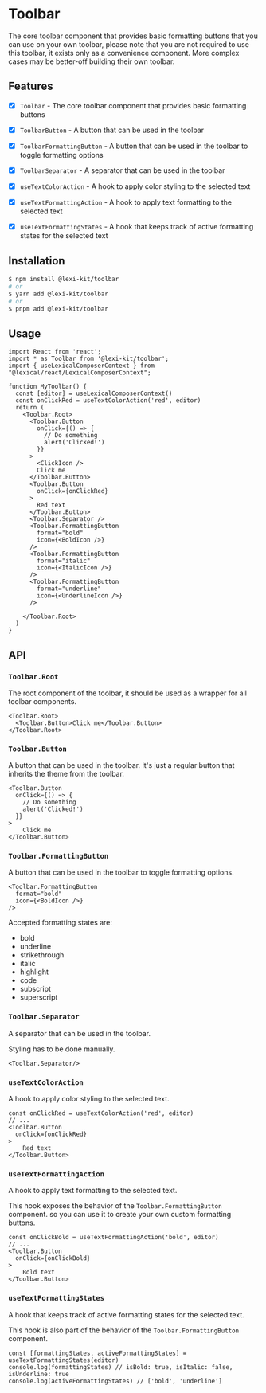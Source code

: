 # Toolbar

The core toolbar component that provides basic formatting buttons 
that you can use on your own toolbar, please note that you are not required to use this toolbar,
it exists only as a convenience component. More complex cases may be better-off building their own toolbar.

## Features

- [x] `Toolbar` - The core toolbar component that provides basic formatting buttons
- [x] `ToolbarButton` - A button that can be used in the toolbar
- [x] `ToolbarFormattingButton` - A button that can be used in the toolbar to toggle formatting options
- [x] `ToolbarSeparator` - A separator that can be used in the toolbar
- [x] `useTextColorAction` - A hook to apply color styling to the selected text
- [x] `useTextFormattingAction` - A hook to apply text formatting to the selected text
- [x] `useTextFormattingStates` - A hook that keeps track of active formatting states for the selected text


## Installation

```sh
$ npm install @lexi-kit/toolbar
# or
$ yarn add @lexi-kit/toolbar
# or
$ pnpm add @lexi-kit/toolbar
```

## Usage

```tsx
import React from 'react';
import * as Toolbar from '@lexi-kit/toolbar';
import { useLexicalComposerContext } from "@lexical/react/LexicalComposerContext";

function MyToolbar() {
  const [editor] = useLexicalComposerContext()
  const onClickRed = useTextColorAction('red', editor)
  return (
    <Toolbar.Root>
      <Toolbar.Button
        onClick={() => {
          // Do something
          alert('Clicked!')
        }}
      >
        <ClickIcon />
        Click me
      </Toolbar.Button>
      <Toolbar.Button
        onClick={onClickRed}
      >
        Red text
      </Toolbar.Button>
      <Toolbar.Separator />
      <Toolbar.FormattingButton
        format="bold"
        icon={<BoldIcon />}
      />
      <Toolbar.FormattingButton
        format="italic"
        icon={<ItalicIcon />}
      />
      <Toolbar.FormattingButton
        format="underline"
        icon={<UnderlineIcon />}
      />

    </Toolbar.Root>
  )
}
```

## API

### `Toolbar.Root`

The root component of the toolbar, it should be used as a wrapper for all toolbar components.

```tsx
<Toolbar.Root>
  <Toolbar.Button>Click me</Toolbar.Button>
</Toolbar.Root>
```

### `Toolbar.Button`

A button that can be used in the toolbar. It's just a regular button
that inherits the theme from the toolbar.

```tsx
<Toolbar.Button
  onClick={() => {
    // Do something
    alert('Clicked!')
  }}
>
    Click me
</Toolbar.Button>
```

### `Toolbar.FormattingButton`

A button that can be used in the toolbar to toggle formatting options.

```tsx
<Toolbar.FormattingButton
  format="bold"
  icon={<BoldIcon />}
/>
```

Accepted formatting states are:
- bold
- underline
- strikethrough
- italic
- highlight
- code
- subscript
- superscript

### `Toolbar.Separator`

A separator that can be used in the toolbar.

Styling has to be done manually.

```tsx
<Toolbar.Separator/>
```

### `useTextColorAction`

A hook to apply color styling to the selected text.

```tsx
const onClickRed = useTextColorAction('red', editor)
// ...
<Toolbar.Button
  onClick={onClickRed}
>
    Red text
</Toolbar.Button>
```

### `useTextFormattingAction`

A hook to apply text formatting to the selected text.

This hook exposes the behavior of the `Toolbar.FormattingButton` component.
so you can use it to create your own custom formatting buttons.

```tsx
const onClickBold = useTextFormattingAction('bold', editor)
// ...
<Toolbar.Button
  onClick={onClickBold}
>
    Bold text
</Toolbar.Button>
```

### `useTextFormattingStates`

A hook that keeps track of active formatting states for the selected text.

This hook is also part of the behavior of the `Toolbar.FormattingButton` component.

```tsx
const [formattingStates, activeFormattingStates] = useTextFormattingStates(editor)
console.log(formattingStates) // isBold: true, isItalic: false, isUnderline: true
console.log(activeFormattingStates) // ['bold', 'underline']
```
